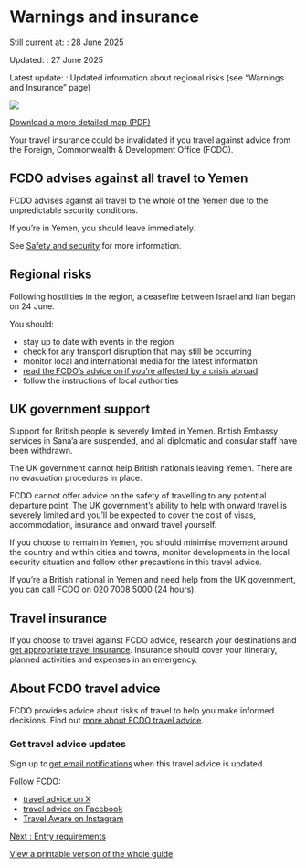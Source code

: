 # Warnings and insurance

Still current at:
:   28 June 2025

Updated:
:   27 June 2025

Latest update:
:   Updated information about regional risks (see “Warnings and Insurance” page)

![](https://assets.publishing.service.gov.uk/media/5f4e3445e90e071c6f74664e/FCDO__TA__047_-_Yemen_Travel_Advice_Ed1__WEB_.jpg)


[Download a more detailed map (PDF)](https://assets.publishing.service.gov.uk/media/5f4e34458fa8f57fbc2bd3cd/FCDO__TA__047_-_Yemen_Travel_Advice_Ed1.pdf)

Your travel insurance could be invalidated if you travel against advice from the Foreign, Commonwealth & Development Office (FCDO).

## FCDO advises against all travel to Yemen

FCDO advises against all travel to the whole of the Yemen due to the unpredictable security conditions.

If you’re in Yemen, you should leave immediately.

See [Safety and security](/foreign-travel-advice/yemen/safety-and-security) for more information.

## Regional risks

Following hostilities in the region, a ceasefire between Israel and Iran began on 24 June.

You should:

* stay up to date with events in the region
* check for any transport disruption that may still be occurring
* monitor local and international media for the latest information
* [read the FCDO’s advice on if you’re affected by a crisis abroad](https://eur03.safelinks.protection.outlook.com/?url=https%3A%2F%2Fwww.gov.uk%2Fguidance%2Fhow-to-deal-with-a-crisis-overseas&data=05%7C02%7CCrisis%40fcdo.gov.uk%7C4563265a30b14112d88208ddb588a69b%7Cd3a2d0d37cc84f52bbf985bd43d94279%7C0%7C0%7C638866320685449525%7CUnknown%7CTWFpbGZsb3d8eyJFbXB0eU1hcGkiOnRydWUsIlYiOiIwLjAuMDAwMCIsIlAiOiJXaW4zMiIsIkFOIjoiTWFpbCIsIldUIjoyfQ%3D%3D%7C0%7C%7C%7C&sdata=NKlHvb0l0yilhgUsvbbH7LHGuefu%2FZHZMRJ0Ja%2B5umk%3D&reserved=0)
* follow the instructions of local authorities

## UK government support

Support for British people is severely limited in Yemen. British Embassy services in Sana’a are suspended, and all diplomatic and consular staff have been withdrawn.

The UK government cannot help British nationals leaving Yemen. There are no evacuation procedures in place.

FCDO cannot offer advice on the safety of travelling to any potential departure point. The UK government’s ability to help with onward travel is severely limited and you’ll be expected to cover the cost of visas, accommodation, insurance and onward travel yourself.

If you choose to remain in Yemen, you should minimise movement around the country and within cities and towns, monitor developments in the local security situation and follow other precautions in this travel advice.

If you’re a British national in Yemen and need help from the UK government, you can call FCDO on 020 7008 5000 (24 hours).

## Travel insurance

If you choose to travel against FCDO advice, research your destinations and [get appropriate travel insurance](https://www.gov.uk/guidance/foreign-travel-insurance). Insurance should cover your itinerary, planned activities and expenses in an emergency.

## About FCDO travel advice

FCDO provides advice about risks of travel to help you make informed decisions. Find out [more about FCDO travel advice](https://www.gov.uk/guidance/about-foreign-commonwealth-development-office-travel-advice).

### Get travel advice updates

Sign up to [get email notifications](https://www.gov.uk/foreign-travel-advice/yemen/email-signup) when this travel advice is updated.

Follow FCDO:

* [travel advice on X](https://x.com/fcdotravelgovuk)
* [travel advice on Facebook](https://www.facebook.com/FCDOTravel/)
* [Travel Aware on Instagram](https://www.instagram.com/accounts/login/?next=https%3A%2F%2Fwww.instagram.com%2Ftravelaware%2F&is_from_rle)

[Next
:
Entry requirements](/foreign-travel-advice/yemen/entry-requirements)

[View a printable version of the whole guide](/foreign-travel-advice/yemen/print)